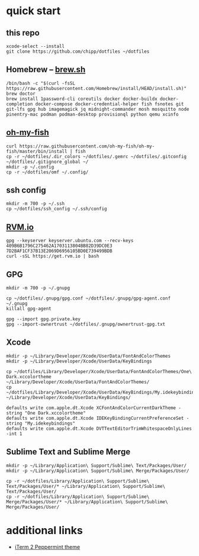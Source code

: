 # quick start

## this repo

```shell
xcode-select --install
git clone https://github.com/chipp/dotfiles ~/dotfiles
```

## Homebrew – [brew.sh](http://brew.sh)

```shell
/bin/bash -c "$(curl -fsSL https://raw.githubusercontent.com/Homebrew/install/HEAD/install.sh)"
brew doctor
brew install 1password-cli coreutils docker docker-buildx docker-completion docker-compose docker-credential-helper fish fsnotes git git-lfs gpg hub imagemagick jq midnight-commander mosh mosquitto node pinentry-mac podman podman-desktop provisionql python qemu xcinfo
```

## [oh-my-fish](https://github.com/oh-my-fish/oh-my-fish)

```shell
curl https://raw.githubusercontent.com/oh-my-fish/oh-my-fish/master/bin/install | fish
cp -r ~/dotfiles/.dir_colors ~/dotfiles/.gemrc ~/dotfiles/.gitconfig ~/dotfiles/.gitignore_global ~/
mkdir -p ~/.config
cp -r ~/dotfiles/omf ~/.config/
```

## ssh config

```shell
mkdir -m 700 -p ~/.ssh
cp ~/dotfiles/ssh_config ~/.ssh/config
```

## [RVM.io](https://rvm.io)

```shell
gpg --keyserver keyserver.ubuntu.com --recv-keys 409B6B1796C275462A1703113804BB82D39DC0E3 7D2BAF1CF37B13E2069D6956105BD0E739499BDB
curl -sSL https://get.rvm.io | bash
```

## GPG

```shell
mkdir -m 700 -p ~/.gnupg

cp ~/dotfiles/.gnupg/gpg.conf ~/dotfiles/.gnupg/gpg-agent.conf ~/.gnupg
killall gpg-agent

gpg --import gpg.private.key
gpg --import-ownertrust ~/dotfiles/.gnupg/ownertrust-gpg.txt
```

## Xcode

```shell
mkdir -p ~/Library/Developer/Xcode/UserData/FontAndColorThemes
mkdir -p ~/Library/Developer/Xcode/UserData/KeyBindings

cp ~/dotfiles/Library/Developer/Xcode/UserData/FontAndColorThemes/One\ Dark.xccolortheme ~/Library/Developer/Xcode/UserData/FontAndColorThemes/
cp ~/dotfiles/Library/Developer/Xcode/UserData/KeyBindings/My.idekeybindings ~/Library/Developer/Xcode/UserData/KeyBindings/

defaults write com.apple.dt.Xcode XCFontAndColorCurrentDarkTheme -string "One Dark.xccolortheme"
defaults write com.apple.dt.Xcode IDEKeyBindingCurrentPreferenceSet -string "My.idekeybindings"
defaults write com.apple.dt.Xcode DVTTextEditorTrimWhitespaceOnlyLines -int 1
```

## Sublime Text and Sublime Merge

```shell
mkdir -p ~/Library/Application\ Support/Sublime\ Text/Packages/User/
mkdir -p ~/Library/Application\ Support/Sublime\ Merge/Packages/User/

cp -r ~/dotfiles/Library/Application\ Support/Sublime\ Text/Packages/User/* ~/Library/Application\ Support/Sublime\ Text/Packages/User/
cp -r ~/dotfiles/Library/Application\ Support/Sublime\ Merge/Packages/User/* ~/Library/Application\ Support/Sublime\ Merge/Packages/User/
```

# additional links

- [iTerm 2 Peppermint theme](https://github.com/dotzero/iTerm-2-Peppermint)
